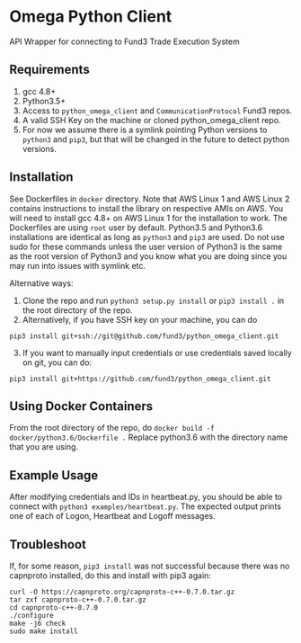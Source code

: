 # Omega Python Client
API Wrapper for connecting to Fund3 Trade Execution System

## Requirements
1. gcc 4.8+
2. Python3.5+
3. Access to `python_omega_client` and `CommunicationProtocol` Fund3 repos.
4. A valid SSH Key on the machine or cloned python_omega_client repo.
5. For now we assume there is a symlink pointing Python versions to `python3`
and `pip3`, but that will be changed in the future to detect python versions.


## Installation

See Dockerfiles in `docker` directory.  Note that AWS Linux 1 and AWS Linux 2
contains instructions to install the library on respective AMIs on AWS.  You
will need to install gcc 4.8+ on AWS Linux 1 for the installation to work. The 
Dockerfiles are using `root` user by default.
Python3.5 and Python3.6 installations are identical as long as `python3` and
`pip3` are used.  Do not use sudo for these commands unless the user version 
of Python3 is the same as the root version of Python3 and you know what you 
are doing since you may run into issues with symlink etc.

Alternative ways:
1. Clone the repo and run `python3 setup.py install` or `pip3 install .` in the
root directory of the repo.
2. Alternatively, if you have SSH key on your machine, you can do
```
pip3 install git+ssh://git@github.com/fund3/python_omega_client.git
```
3. If you want to manually input credentials or use credentials saved locally on git,
you can do:
```
pip3 install git+https://github.com/fund3/python_omega_client.git
```

## Using Docker Containers

From the root directory of the repo, do
`docker build -f docker/python3.6/Dockerfile .`
Replace python3.6 with the directory name that you are using.

## Example Usage
After modifying credentials and IDs in heartbeat.py, you should be able to
connect with `python3 examples/heartbeat.py`.
The expected output prints one of each of Logon, Heartbeat and Logoff messages.

## Troubleshoot
If, for some reason, `pip3 install` was not successful because there was no
capnproto installed, do this and install with pip3 again:
```
curl -O https://capnproto.org/capnproto-c++-0.7.0.tar.gz
tar zxf capnproto-c++-0.7.0.tar.gz
cd capnproto-c++-0.7.0
./configure
make -j6 check
sudo make install
```
